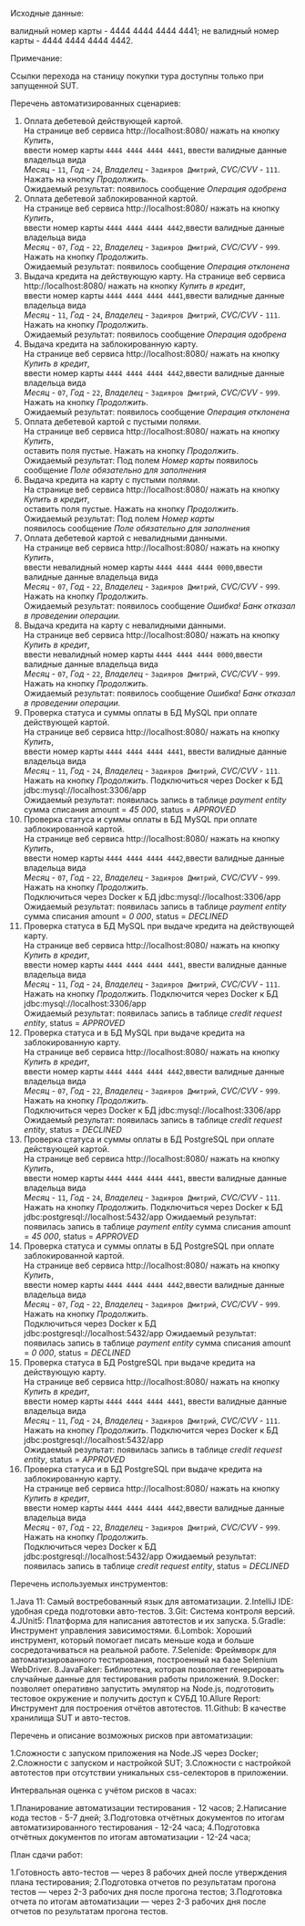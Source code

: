 Исходные данные:

валидный номер карты - 4444 4444 4444 4441;
не валидный номер карты - 4444 4444 4444 4442.

Примечание:

Ссылки перехода на станицу покупки тура доступны только при запущенной SUT.

Перечень автоматизированных сценариев:

1. Оплата дебетевой действующей картой.  
   На странице веб сервиса http://localhost:8080/ нажать на кнопку _Купить_,  
   ввести номер карты `4444 4444 4444 4441`, ввести валидные данные владельца вида   
   _Месяц_ - `11`, _Год_ - `24`, _Владелец_ - `Задияров Дмитрий`, _CVC/CVV_ - `111`.  
   Нажать на кнопку _Продолжить_.  
   Ожидаемый результат: появилось сообщение _Операция одобрена_
2. Оплата дебетевой заблокированной картой.  
   На странице веб сервиса http://localhost:8080/ нажать на кнопку _Купить_,  
   ввести номер карты `4444 4444 4444 4442`,ввести валидные данные владельца вида  
   _Месяц_ - `07`, _Год_ - `22`, _Владелец_ - `Задияров Дмитрий`, _CVC/CVV_ - `999`.  
   Нажать на кнопку _Продолжить_.  
   Ожидаемый результат: появилось сообщение _Операция отклонена_
3. Выдача кредита на действующую карту.
   На странице веб сервиса http://localhost:8080/ нажать на кнопку _Купить в кредит_,     
   ввести номер карты `4444 4444 4444 4441`,ввести валидные данные владельца вида   
   _Месяц_ - `11`, _Год_ - `24`, _Владелец_ - `Задияров Дмитрий`, _CVC/CVV_ - `111`.  
   Нажать на кнопку _Продолжить_.  
   Ожидаемый результат: появилось сообщение _Операция одобрена_
4. Выдача кредита на заблокированную карту.  
   На странице веб сервиса http://localhost:8080/ нажать на кнопку _Купить в кредит_,  
   ввести номер карты `4444 4444 4444 4442`,ввести валидные данные владельца вида   
   _Месяц_ - `07`, _Год_ - `22`, _Владелец_ - `Задияров Дмитрий`, _CVC/CVV_ - `999`.   
   Нажать на кнопку _Продолжить_.  
   Ожидаемый результат: появилось сообщение _Операция отклонена_
5. Оплата дебетевой картой с пустыми полями.  
   На странице веб сервиса http://localhost:8080/ нажать на кнопку _Купить_,  
   оставить  поля пустые. Нажать на кнопку _Продолжить_.  
   Ожидаемый результат: Под полем _Номер карты_
   появилось сообщение _Поле обязательно для заполнения_
6. Выдача кредита на карту с пустыми полями.  
   На странице веб сервиса http://localhost:8080/ нажать на кнопку _Купить в кредит_,  
   оставить  поля пустые. Нажать на кнопку _Продолжить_.  
   Ожидаемый результат: Под полем _Номер карты_    
   появилось сообщение _Поле обязательно для заполнения_
7. Оплата дебетевой картой с невалидными данными.  
   На странице веб сервиса http://localhost:8080/ нажать на кнопку _Купить_,  
   ввести невалидный номер карты `4444 4444 4444 0000`,ввести валидные данные владельца вида   
   _Месяц_ - `07`, _Год_ - `22`, _Владелец_ - `Задияров Дмитрий`, _CVC/CVV_ - `999`. Нажать на кнопку _Продолжить_.  
   Ожидаемый результат: появилось сообщение _Ошибка! Банк отказал в проведении операции._
8. Выдача кредита на карту с невалидными данными.  
   На странице веб сервиса http://localhost:8080/ нажать на кнопку _Купить в кредит_,  
   ввести невалидный номер карты `4444 4444 4444 0000`,ввести валидные данные владельца вида   
   _Месяц_ - `07`, _Год_ - `22`, _Владелец_ - `Задияров Дмитрий`, _CVC/CVV_ - `999`. Нажать на кнопку _Продолжить_.  
   Ожидаемый результат: появилось сообщение _Ошибка! Банк отказал в проведении операции._
9. Проверка статуса и суммы оплаты в БД MySQL при оплате действующей картой.  
   На странице веб сервиса http://localhost:8080/ нажать на кнопку _Купить_,  
   ввести номер карты `4444 4444 4444 4441`, ввести валидные данные владельца вида   
   _Месяц_ - `11`, _Год_ - `24`, _Владелец_ - `Задияров Дмитрий`, _CVC/CVV_ - `111`.  
   Нажать на кнопку _Продолжить_.
   Подключиться через Docker к БД jdbc:mysql://localhost:3306/app  
   Ожидаемый результат: появилась запись в таблице _payment entity_
   сумма списания amount = _45 000_, status = _APPROVED_
10. Проверка статуса и суммы оплаты в БД MySQL при оплате заблокированной картой.  
    На странице веб сервиса http://localhost:8080/ нажать на кнопку _Купить_,  
    ввести номер карты `4444 4444 4444 4442`,ввести валидные данные владельца вида  
    _Месяц_ - `07`, _Год_ - `22`, _Владелец_ - `Задияров Дмитрий`, _CVC/CVV_ - `999`.  
    Нажать на кнопку _Продолжить_.  
    Подключиться через Docker к БД jdbc:mysql://localhost:3306/app  
    Ожидаемый результат: появилась запись в таблице _payment entity_
    сумма списания amount = _0 000_, status = _DECLINED_
11. Проверка статуса в БД MySQL при выдаче кредита на действующей карту.  
    На странице веб сервиса http://localhost:8080/ нажать на кнопку _Купить в кредит_,  
    ввести номер карты `4444 4444 4444 4441`, ввести валидные данные владельца вида   
    _Месяц_ - `11`, _Год_ - `24`, _Владелец_ - `Задияров Дмитрий`, _CVC/CVV_ - `111`.  
    Нажать на кнопку _Продолжить_.
    Подключится через Docker к БД jdbc:mysql://localhost:3306/app  
    Ожидаемый результат: появилась запись в таблице _credit request entity_, status = _APPROVED_
12. Проверка статуса и в БД MySQL при выдаче кредита на заблокированную карту.  
    На странице веб сервиса http://localhost:8080/ нажать на кнопку _Купить в кредит_,  
    ввести номер карты `4444 4444 4444 4442`,ввести валидные данные владельца вида  
    _Месяц_ - `07`, _Год_ - `22`, _Владелец_ - `Задияров Дмитрий`, _CVC/CVV_ - `999`.  
    Нажать на кнопку _Продолжить_.  
    Подключиться через Docker к БД jdbc:mysql://localhost:3306/app
    Ожидаемый результат: появилась запись в таблице _credit request entity_, status = _DECLINED_
13. Проверка статуса и суммы оплаты в БД PostgreSQL при оплате действующей картой.  
    На странице веб сервиса http://localhost:8080/ нажать на кнопку _Купить_,  
    ввести номер карты `4444 4444 4444 4441`, ввести валидные данные владельца вида   
    _Месяц_ - `11`, _Год_ - `24`, _Владелец_ - `Задияров Дмитрий`, _CVC/CVV_ - `111`.  
    Нажать на кнопку _Продолжить_.
    Подключиться через Docker к БД jdbc:postgresql://localhost:5432/app
    Ожидаемый результат: появилась запись в таблице _payment entity_
    сумма списания amount = _45 000_, status = _APPROVED_
14. Проверка статуса и суммы оплаты в БД PostgreSQL при оплате заблокированной картой.  
    На странице веб сервиса http://localhost:8080/ нажать на кнопку _Купить_,  
    ввести номер карты `4444 4444 4444 4442`,ввести валидные данные владельца вида  
    _Месяц_ - `07`, _Год_ - `22`, _Владелец_ - `Задияров Дмитрий`, _CVC/CVV_ - `999`.  
    Нажать на кнопку _Продолжить_.  
    Подключиться через Docker к БД jdbc:postgresql://localhost:5432/app
    Ожидаемый результат: появилась запись в таблице _payment entity_
    сумма списания amount = _0 000_, status = _DECLINED_
15. Проверка статуса в БД PostgreSQL при выдаче кредита на действующую карту.  
    На странице веб сервиса http://localhost:8080/ нажать на кнопку _Купить в кредит_,  
    ввести номер карты `4444 4444 4444 4441`, ввести валидные данные владельца вида   
    _Месяц_ - `11`, _Год_ - `24`, _Владелец_ - `Задияров Дмитрий`, _CVC/CVV_ - `111`.  
    Нажать на кнопку _Продолжить_.
    Подключится через Docker к БД jdbc:postgresql://localhost:5432/app  
    Ожидаемый результат: появилась запись в таблице _credit request entity_, status = _APPROVED_
16. Проверка статуса и в БД PostgreSQL при выдаче кредита на заблокированную карту.  
    На странице веб сервиса http://localhost:8080/ нажать на кнопку _Купить в кредит_,  
    ввести номер карты `4444 4444 4444 4442`,ввести валидные данные владельца вида  
    _Месяц_ - `07`, _Год_ - `22`, _Владелец_ - `Задияров Дмитрий`, _CVC/CVV_ - `999`.  
    Нажать на кнопку _Продолжить_.  
    Подключиться через Docker к БД jdbc:postgresql://localhost:5432/app
    Ожидаемый результат: появилась запись в таблице _credit request entity_, status = _DECLINED_

Перечень используемых инструментов:

1.Java 11: Самый востребованный язык для автоматизации.
2.IntelliJ IDE: удобная среда подготовки авто-тестов.
3.Git: Система контроля версий.
4.JUnit5: Платформа для написания автотестов и их запуска.
5.Gradle: Инструмент управления зависимостями.
6.Lombok: Хороший инструмент, который помогает писать меньше кода и больше сосредотачиваться на реальной работе.
7.Selenide: Фреймворк для автоматизированного тестирования, построенный на базе Selenium WebDriver.
8.JavaFaker: Библиотека, которая позволяет генерировать случайные данные для тестирования работы приложений.
9.Docker: позволяет оперативно запустить эмулятор на Node.js, подготовить тестовое окружение и получить доступ к СУБД
10.Allure Report: Инструмент для построения отчётов автотестов. 
11.Github: В качестве хранилища SUT и авто-тестов.

Перечень и описание возможных рисков при автоматизации:

1.Сложности с запуском приложения на Node.JS через Docker;
2.Сложности с запуском и настройкой SUT;
3.Сложности с настройкой автотестов при отсутствии уникальных css-селекторов в приложении.

Интервальная оценка с учётом рисков в часах:

1.Планирование автоматизации тестирования - 12 часов;
2.Написание кода тестов - 5-7 дней;
3.Подготовка отчётных документов по итогам автоматизированного тестирования - 12-24 часа;
4.Подготовка отчётных документов по итогам автоматизации - 12-24 часа;

План сдачи работ:

1.Готовность авто-тестов — через 8 рабочих дней после утверждения плана тестирования;
2.Подготовка отчетов по результатам прогона тестов — через 2-3 рабочих дня после прогона тестов;
3.Подготовка отчета по итогам автоматизации — через 2-3 рабочих дня после отчетов по результатам прогона тестов.